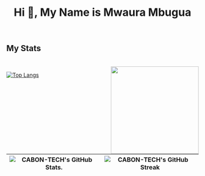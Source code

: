 <h1 align="center">Hi 👋, My Name is Mwaura Mbugua</h1>

<br />

## My Stats
<div style="display: inline_block"><br>
<img align='right' src="https://media.giphy.com/media/M9gbBd9nbDrOTu1Mqx/giphy.gif" width="230">


  


[![Top Langs](https://github-readme-stats.vercel.app/api/top-langs/?username=MwauratheAlex&layout=compact&theme=tokyonight)](https://github.com/MwauratheAlex/github-readme-stats)

</div>
<br/>

| ![CABON-TECH's GitHub Stats.](https://github-readme-stats.vercel.app/api?username=CABON-TECH&show_icons=true&theme=tokyonight) | ![CABON-TECH's GitHub Streak](https://github-readme-streak-stats.herokuapp.com/?user=CABON-TECH&theme=tokyonight) |
| --- | --- |
<!--github stats-->
